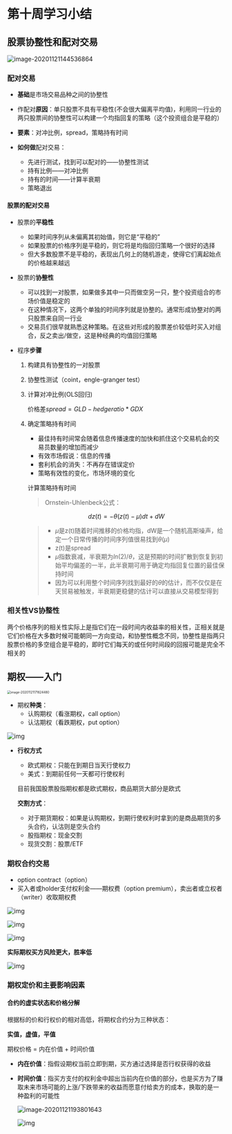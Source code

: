 # 第十周学习小结

## 股票协整性和配对交易

![image-20201121144536864](C:\Users\Administrator\AppData\Roaming\Typora\typora-user-images\image-20201121144536864.png)

### 配对交易

* **基础**是市场交易品种之间的协整性

* 作配对**原因**：单只股票不具有平稳性(不会很大偏离平均值)，利用同一行业的两只股票间的协整性可以构建一个均指回复的策略（这个投资组合是平稳的）
* **要素**：对冲比例，spread，策略持有时间
* **如何做**配对交易：
  * 先进行测试，找到可以配对的——协整性测试
  * 持有比例——对冲比例
  * 持有的时间——计算半衰期
  * 策略退出

#### 股票的配对交易

* 股票的**平稳性**

  * 如果时间序列从未偏离其初始值，则它是“平稳的”
  * 如果股票的价格序列是平稳的，则它将是均指回归策略一个很好的选择
  * 但大多数股票不是平稳的，表现出几何上的随机游走，使得它们离起始点的价格越来越远

* 股票的**协整性**

  * 可以找到一对股票，如果做多其中一只而做空另一只，整个投资组合的市场价值是稳定的
  * 在这种情况下，这两个单独的时间序列就是协整的。通常形成协整对的两只股票来自同一行业
  * 交易员们很早就熟悉这种策略。在这些对形成的股票差价较低时买入对组合，反之卖出/做空，这是种经典的均值回归策略

* 程序**步骤**

  1. 构建具有协整性的一对股票

  2. 协整性测试（coint，engle-granger test）

  3. 计算对冲比例(OLS回归)

     价格差$spread=GLD-hedgeratio*GDX$

  4. 确定策略持有时间

     * 最佳持有时间常会随着信息传播速度的加快和抓住这个交易机会的交易员数量的增加而减少
     * 有效市场假说：信息的传播
     * 套利机会的消失：不再存在错误定价
     * 策略有效性的变化，市场环境的变化

     计算策略持有时间

     > Ornstein-Uhlenbeck公式：

     $$dz(t)=-\theta(z(t)-\mu)dt+dW$$

     > * $\mu$是z(t)随着时间推移的价格均指，dW是一个随机高斯噪声，给定一个日常传播的时间序列值很易找到$\theta(\mu)$
     > * z(t)是spread
     > * $\mu$指数衰减，半衰期为$ln(2)/\theta$，这是预期的时间扩散到恢复到初始平均偏差的一半，此半衰期可用于确定均指回复位置的最佳保持时间
     > * 因为可以利用整个时间序列找到最好的$\theta$的估计，而不仅仅是在天贸易被触发，半衰期更稳健的估计可以直接从交易模型得到

### 相关性VS协整性

两个价格序列的相关性实际上是指它们在一段时间内收益率的相关性，正相关就是它们价格在大多数时候可能朝同一方向变动，和协整性概念不同，协整性是指两只股票价格的多空组合是平稳的，即时它们每天的或任何时间段的回报可能是完全不相关的

## 期权——入门

<img src="C:\Users\Administrator\AppData\Roaming\Typora\typora-user-images\image-20201121171624480.png" alt="image-20201121171624480" style="zoom:50%;" />

* 期权**种类**：
  * 认购期权（看涨期权，call option）
  * 认沽期权（看跌期权，put option）

![img](https://qn-st0.yuketang.cn/Ftob260y3eCP9-9U2F9R9Hrcyri2)

* **行权方式**

  * 欧式期权：只能在到期日当天行使权力
  * 美式：到期前任何一天都可行使权利

  目前我国股票股指期权都是欧式期权，商品期货大部分是欧式

  **交割方式**：

  * 对于期货期权：如果是认购期权，到期行使权利时拿到的是商品期货的多头合约，认沽则是空头合约
  * 股指期权：现金交割
  * 现货交割：股票/ETF

### 期权合约交易

* option contract（option）
* 买入者或holder支付权利金——期权费（option premium），卖出者或立权者（writer）收取期权费

![img](https://qn-st0.yuketang.cn/FlcURyN3viOaOZJuRZdYk_issCdl)

![img](https://qn-st0.yuketang.cn/Fso4ixHv8CL59XsnHMWsT7NV0YmG)

![img](https://qn-st0.yuketang.cn/FopsV2GBaISO5gzIavquw8lFgwfg)

**实际期权买方风险更大，胜率低**

![img](https://qn-st0.yuketang.cn/Fqt-U8S1LqH5i8JcLnyE7sqhD9eF)

### 期权定价和主要影响因素

#### 合约的虚实状态和价格分解

根据标的价和行权价的相对高低，将期权合约分为三种状态：

**实值，虚值，平值**

期权价格 = 内在价值 + 时间价值

* **内在价值**：指假设期权当前立即到期，买方通过选择是否行权获得的收益

* **时间价值**：指买方支付的权利金中超出当前内在价值的部分，也是买方为了赚取未来市场可能的上涨/下跌带来的收益而愿意付给卖方的成本，换取的是一种盈利的可能性

  ![image-20201121193801643](C:\Users\Administrator\AppData\Roaming\Typora\typora-user-images\image-20201121193801643.png)

  ![img](https://qn-st0.yuketang.cn/FlRT7rqM766WT4zC8e907XL3CDBV)

